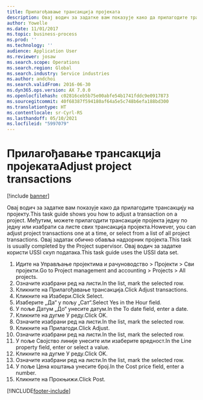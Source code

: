 ```yaml
---
title: Прилагођавање трансакција пројеката
description: Овај водич за задатке вам показује како да прилагодите трансакцију на пројекту.
author: Yowelle
ms.date: 11/01/2017
ms.topic: business-process
ms.prod: ''
ms.technology: ''
audience: Application User
ms.reviewer: josaw
ms.search.scope: Operations
ms.search.region: Global
ms.search.industry: Service industries
ms.author: andchoi
ms.search.validFrom: 2016-06-30
ms.dyn365.ops.version: AX 7.0.0
ms.openlocfilehash: c02816ceb5b75e00abfe54b1741fddc9e0917873
ms.sourcegitcommit: 40f68387f594180af64a5e5c748b6efa188bd300
ms.translationtype: HT
ms.contentlocale: sr-Cyrl-RS
ms.lasthandoff: 05/10/2021
ms.locfileid: "5997079"
---
```

# <a name="adjust-project-transactions"></a><span data-ttu-id="8262e-103">Прилагођавање трансакција пројеката</span><span class="sxs-lookup"><span data-stu-id="8262e-103">Adjust project transactions</span></span>

[!include [banner](../../includes/banner.md)]

<span data-ttu-id="8262e-104">Овај водич за задатке вам показује како да прилагодите трансакцију на пројекту.</span><span class="sxs-lookup"><span data-stu-id="8262e-104">This task guide shows you how to adjust a transaction on a project.</span></span> <span data-ttu-id="8262e-105">Међутим, можете прилагодити трансакције пројекта једну по једну или изабрати са листе свих трансакција пројекта.</span><span class="sxs-lookup"><span data-stu-id="8262e-105">However, you can adjust project transactions one at a time, or select from a list of all project transactions.</span></span> <span data-ttu-id="8262e-106">Овај задатак обично обавља надзорник пројекта.</span><span class="sxs-lookup"><span data-stu-id="8262e-106">This task is usually completed by the Project supervisor.</span></span> <span data-ttu-id="8262e-107">Овај водич за задатке користи USSI скуп података.</span><span class="sxs-lookup"><span data-stu-id="8262e-107">This task guide uses the USSI data set.</span></span>

1. <span data-ttu-id="8262e-108">Идите на Управљање пројектима и рачуноводство > Пројекти > Сви пројекти.</span><span class="sxs-lookup"><span data-stu-id="8262e-108">Go to Project management and accounting > Projects > All projects.</span></span> 
2. <span data-ttu-id="8262e-109">Означите изабрани ред на листи.</span><span class="sxs-lookup"><span data-stu-id="8262e-109">In the list, mark the selected row.</span></span> 
3. <span data-ttu-id="8262e-110">Кликните на Прилагођавање трансакција.</span><span class="sxs-lookup"><span data-stu-id="8262e-110">Click Adjust transactions.</span></span> 
4. <span data-ttu-id="8262e-111">Кликните на Изабери.</span><span class="sxs-lookup"><span data-stu-id="8262e-111">Click Select.</span></span> 
5. <span data-ttu-id="8262e-112">Изаберите „Да“ у пољу „Сат“.</span><span class="sxs-lookup"><span data-stu-id="8262e-112">Select Yes in the Hour field.</span></span> 
6. <span data-ttu-id="8262e-113">У поље Датум „До“ унесите датум.</span><span class="sxs-lookup"><span data-stu-id="8262e-113">In the To date field, enter a date.</span></span> 
7. <span data-ttu-id="8262e-114">Кликните на дугме У реду.</span><span class="sxs-lookup"><span data-stu-id="8262e-114">Click OK.</span></span> 
8. <span data-ttu-id="8262e-115">Означите изабрани ред на листи.</span><span class="sxs-lookup"><span data-stu-id="8262e-115">In the list, mark the selected row.</span></span> 
9. <span data-ttu-id="8262e-116">Кликните на Прилагоди.</span><span class="sxs-lookup"><span data-stu-id="8262e-116">Click Adjust.</span></span> 
10. <span data-ttu-id="8262e-117">Означите изабрани ред на листи.</span><span class="sxs-lookup"><span data-stu-id="8262e-117">In the list, mark the selected row.</span></span> 
11. <span data-ttu-id="8262e-118">У поље Својство линије унесите или изаберите вредност.</span><span class="sxs-lookup"><span data-stu-id="8262e-118">In the Line property field, enter or select a value.</span></span> 
12. <span data-ttu-id="8262e-119">Кликните на дугме У реду.</span><span class="sxs-lookup"><span data-stu-id="8262e-119">Click OK.</span></span> 
13. <span data-ttu-id="8262e-120">Означите изабрани ред на листи.</span><span class="sxs-lookup"><span data-stu-id="8262e-120">In the list, mark the selected row.</span></span> 
14. <span data-ttu-id="8262e-121">У поље Цена коштања унесите број.</span><span class="sxs-lookup"><span data-stu-id="8262e-121">In the Cost price field, enter a number.</span></span> 
15. <span data-ttu-id="8262e-122">Кликните на Прокњижи.</span><span class="sxs-lookup"><span data-stu-id="8262e-122">Click Post.</span></span> 


[!INCLUDE[footer-include](../../includes/footer-banner.md)]